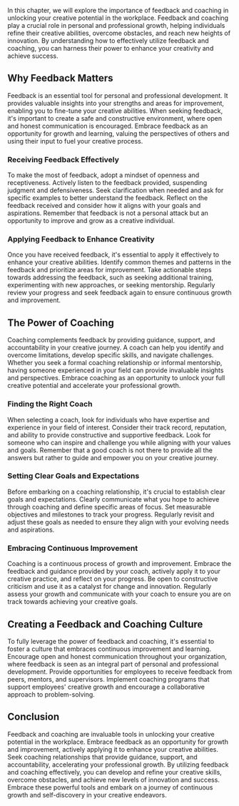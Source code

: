 
In this chapter, we will explore the importance of feedback and coaching in unlocking your creative potential in the workplace. Feedback and coaching play a crucial role in personal and professional growth, helping individuals refine their creative abilities, overcome obstacles, and reach new heights of innovation. By understanding how to effectively utilize feedback and coaching, you can harness their power to enhance your creativity and achieve success.

Why Feedback Matters
--------------------

Feedback is an essential tool for personal and professional development. It provides valuable insights into your strengths and areas for improvement, enabling you to fine-tune your creative abilities. When seeking feedback, it's important to create a safe and constructive environment, where open and honest communication is encouraged. Embrace feedback as an opportunity for growth and learning, valuing the perspectives of others and using their input to fuel your creative process.

### Receiving Feedback Effectively

To make the most of feedback, adopt a mindset of openness and receptiveness. Actively listen to the feedback provided, suspending judgment and defensiveness. Seek clarification when needed and ask for specific examples to better understand the feedback. Reflect on the feedback received and consider how it aligns with your goals and aspirations. Remember that feedback is not a personal attack but an opportunity to improve and grow as a creative individual.

### Applying Feedback to Enhance Creativity

Once you have received feedback, it's essential to apply it effectively to enhance your creative abilities. Identify common themes and patterns in the feedback and prioritize areas for improvement. Take actionable steps towards addressing the feedback, such as seeking additional training, experimenting with new approaches, or seeking mentorship. Regularly review your progress and seek feedback again to ensure continuous growth and improvement.

The Power of Coaching
---------------------

Coaching complements feedback by providing guidance, support, and accountability in your creative journey. A coach can help you identify and overcome limitations, develop specific skills, and navigate challenges. Whether you seek a formal coaching relationship or informal mentorship, having someone experienced in your field can provide invaluable insights and perspectives. Embrace coaching as an opportunity to unlock your full creative potential and accelerate your professional growth.

### Finding the Right Coach

When selecting a coach, look for individuals who have expertise and experience in your field of interest. Consider their track record, reputation, and ability to provide constructive and supportive feedback. Look for someone who can inspire and challenge you while aligning with your values and goals. Remember that a good coach is not there to provide all the answers but rather to guide and empower you on your creative journey.

### Setting Clear Goals and Expectations

Before embarking on a coaching relationship, it's crucial to establish clear goals and expectations. Clearly communicate what you hope to achieve through coaching and define specific areas of focus. Set measurable objectives and milestones to track your progress. Regularly revisit and adjust these goals as needed to ensure they align with your evolving needs and aspirations.

### Embracing Continuous Improvement

Coaching is a continuous process of growth and improvement. Embrace the feedback and guidance provided by your coach, actively apply it to your creative practice, and reflect on your progress. Be open to constructive criticism and use it as a catalyst for change and innovation. Regularly assess your growth and communicate with your coach to ensure you are on track towards achieving your creative goals.

Creating a Feedback and Coaching Culture
----------------------------------------

To fully leverage the power of feedback and coaching, it's essential to foster a culture that embraces continuous improvement and learning. Encourage open and honest communication throughout your organization, where feedback is seen as an integral part of personal and professional development. Provide opportunities for employees to receive feedback from peers, mentors, and supervisors. Implement coaching programs that support employees' creative growth and encourage a collaborative approach to problem-solving.

Conclusion
----------

Feedback and coaching are invaluable tools in unlocking your creative potential in the workplace. Embrace feedback as an opportunity for growth and improvement, actively applying it to enhance your creative abilities. Seek coaching relationships that provide guidance, support, and accountability, accelerating your professional growth. By utilizing feedback and coaching effectively, you can develop and refine your creative skills, overcome obstacles, and achieve new levels of innovation and success. Embrace these powerful tools and embark on a journey of continuous growth and self-discovery in your creative endeavors.
